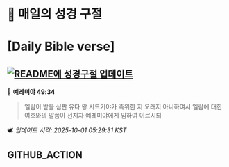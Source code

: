 # 🙏 매일의 성경 구절
# [Daily Bible verse]
## [![README에 성경구절 업데이트](https://github.com/DONGSUKA/first_test/actions/workflows/update-readme-bible.yml/badge.svg)](https://github.com/DONGSUKA/first_test/actions/workflows/update-readme-bible.yml)
<!-- START_BIBLE_VERSE -->
📖 **예레미야 49:34**
> 엘람이 받을 심판 유다 왕 시드기야가 즉위한 지 오래지 아니하여서 엘람에 대한 여호와의 말씀이 선지자 예레미야에게 임하여 이르시되

🕊️ _업데이트 시각: 2025-10-01 05:29:31 KST_
  <!-- END_BIBLE_VERSE -->
## GITHUB_ACTION
